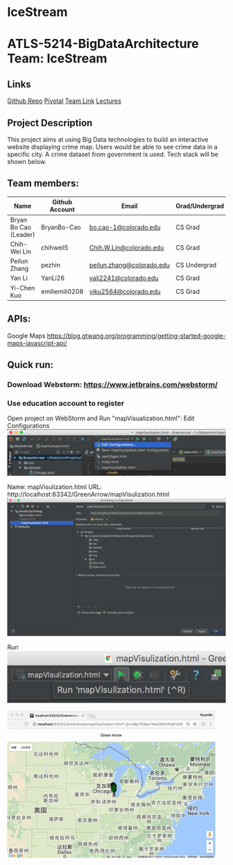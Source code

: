 # IceStream

# ATLS-5214-BigDataArchitecture Team: IceStream
## Links
[Github Repo](https://github.com/CUBigDataClass/IceStream)
[Pivotal](https://www.pivotaltracker.com/n/projects/1972679)
[Team Link](https://docs.google.com/spreadsheets/d/1Gv0jFhpdrLyGMqTjAnCv5wOGW3jQOCt-bI6XhQpgD9I/edit)
[Lectures](https://drive.google.com/open?id=0B3LEOOo_IkKfV1JOOXJvWl92Nnc)

## Project Description
This project aims at using Big Data technologies to build an interactive website displaying crime map. Users would be able to see crime data in a specific city. A crime dataset from government is used. Tech stack will be shown below.

## Team members:
Name | Github Account | Email | Grad/Undergrad
--- | --- | --- | ---
Bryan Bo Cao (Leader) |	BryanBo-Cao	| bo.cao-1@colorado.edu | CS Grad
Chih-Wei Lin | chihweil5 | Chih.W.Lin@colorado.edu | CS Grad
Peilun Zhang | pezhin	| peilun.zhang@colorado.edu | CS Undergrad																	
Yan Li | YanLi26 | yali2241@colorado.edu| CS Grad
Yi-Chen Kuo |	emiliemili0208 | yiku2564@colorado.edu | CS Grad

## APIs:
Google Maps
https://blog.gtwang.org/programming/getting-started-google-maps-javascript-api/

## Quick run:
### Download Webstorm: https://www.jetbrains.com/webstorm/
### Use education account to register
Open project on WebStorm and Run "mapVisualization.html":
Edit Configurations
![](img/1.png)

Name: mapVisulization.html
URL: http://localhost:63342/GreenArrow/mapVisulization.html
![](img/2.png)

Run
![](img/3.png)

![](img/demo.gif)
